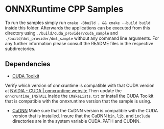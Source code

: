 # ONNXRuntime CPP Samples

To run the samples simply run `cmake -Bbuild . && cmake --build build` inside this folder.
Afterwards the applications can be executed from this directory using `./build/cuda_provider/cuda_sample` and `./build/dml_provider/dml_sample` without any command line arguments. 
For any further information please consult the README files in the respective subdirectories.


## Dependencies 

- [CUDA Toolkit](https://developer.nvidia.com/cuda-downloads)

Verify which version of onnxruntime is compatible with that CUDA version at [NVIDIA - CUDA | onnxruntime website](https://onnxruntime.ai/docs/execution-providers/CUDA-ExecutionProvider.html#requirements).Then update the `onnxruntime_INSTALL` inside the `CMakeLists.txt` or install the CUDA Toolkit that is compatible with the onnxruntime version that the sample is using.

- [CuDNN](https://developer.nvidia.com/cudnn-downloads)
Make sure that the CuDNN version is compatible with the CUDA version that is installed. Insure that the CuDNN `bin`, `lib`, and `include` directories are in the system variable CUDA_PATH and CUDNN.


